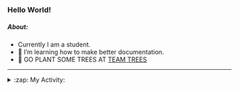 ### Hello World!

##### About:
- Currently I am a student.
- 🌱 I’m learning how to make better documentation.
- 🌱 GO PLANT SOME TREES AT [TEAM TREES](https://teamtrees.org/)

---
<details>
  <summary>:zap: My Activity:</summary>
  
<!--START_SECTION:waka-->
![Code Time](http://img.shields.io/badge/Code%20Time-1%2C197%20hrs%2010%20mins-blue)

**I'm a Night 🦉** 

```text
🌞 Morning                1883 commits        ██░░░░░░░░░░░░░░░░░░░░░░░   09.99 % 
🌆 Daytime                6438 commits        █████████░░░░░░░░░░░░░░░░   34.14 % 
🌃 Evening                5430 commits        ███████░░░░░░░░░░░░░░░░░░   28.80 % 
🌙 Night                  5104 commits        ███████░░░░░░░░░░░░░░░░░░   27.07 % 
```
📅 **I'm Most Productive on Wednesday** 

```text
Monday                   2657 commits        ████░░░░░░░░░░░░░░░░░░░░░   14.09 % 
Tuesday                  2564 commits        ███░░░░░░░░░░░░░░░░░░░░░░   13.60 % 
Wednesday                4403 commits        ██████░░░░░░░░░░░░░░░░░░░   23.35 % 
Thursday                 2433 commits        ███░░░░░░░░░░░░░░░░░░░░░░   12.90 % 
Friday                   1983 commits        ███░░░░░░░░░░░░░░░░░░░░░░   10.52 % 
Saturday                 1641 commits        ██░░░░░░░░░░░░░░░░░░░░░░░   08.70 % 
Sunday                   3174 commits        ████░░░░░░░░░░░░░░░░░░░░░   16.83 % 
```


📊 **This Week I Spent My Time On** 

```text
🔥 Editors: 
VS Code                  14 hrs 19 mins      █████████████████░░░░░░░░   66.31 % 
IntelliJ                 6 hrs 31 mins       ████████░░░░░░░░░░░░░░░░░   30.21 % 
Android Studio           44 mins             █░░░░░░░░░░░░░░░░░░░░░░░░   03.47 % 

🐱‍💻 Projects: 
givbacks-admin           6 hrs 17 mins       ███████░░░░░░░░░░░░░░░░░░   29.10 % 
file-utils               4 hrs 19 mins       █████░░░░░░░░░░░░░░░░░░░░   20.01 % 
intro                    2 hrs 48 mins       ███░░░░░░░░░░░░░░░░░░░░░░   13.01 % 
melody-iuvo              2 hrs 18 mins       ███░░░░░░░░░░░░░░░░░░░░░░   10.71 % 
demo                     1 hr 30 mins        ██░░░░░░░░░░░░░░░░░░░░░░░   06.99 % 
```


 Last Updated on 11/09/2023 15:12:14 UTC
<!--END_SECTION:waka-->
</details>
